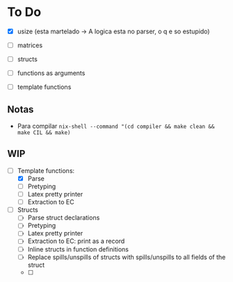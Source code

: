 # To Do 

- [X] usize (esta martelado -> A logica esta no parser, o q e so estupido)
- [ ] matrices
- [ ] structs
- [ ] functions as arguments
- [ ] template functions


## Notas 

- Para compilar `nix-shell --command "(cd compiler && make clean && make CIL && make)`


## WIP 

- [ ] Template functions:
    - [X] Parse
    - [ ] Pretyping
    - [ ] Latex pretty printer
    - [ ] Extraction to EC 

- [ ] Structs
    - [ ] Parse struct declarations
    - [ ] Pretyping
    - [ ] Latex pretty printer
    - [ ] Extraction to EC: print as a record
    - [ ] Inline structs in function definitions
    - [ ] Replace spills/unspills of structs with spills/unspills to all fields of the struct 
    - [ ] 